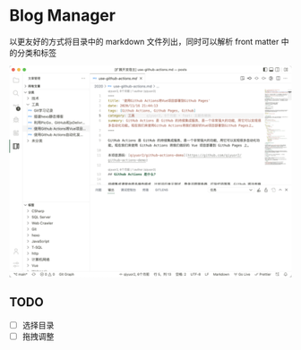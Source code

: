 # Blog Manager

以更友好的方式将目录中的 markdown 文件列出，同时可以解析 front matter 中的分类和标签

![效果截图](blog-manager-screenshot.png)

## TODO

- [ ] 选择目录
- [ ] 拖拽调整
